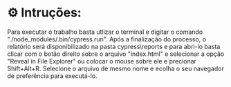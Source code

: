 # ⚙ Intruções:

Para executar o trabalho basta utlizar o terminal e digitar o comando "./node_modules/.bin/cypress run". Após a finalização do processo, o relatório será disponibilizado na pasta cypress\reports e para abri-lo basta clicar com o botão direito sobre o arquivo "index.html" e selecionar a opção "Reveal in File Explorer" ou colocar o mouse sobre ele e precionar Shift+Alt+R. Selecione o arquivo de mesmo nome e ecolha o seu navegador de preferência para executá-lo.
